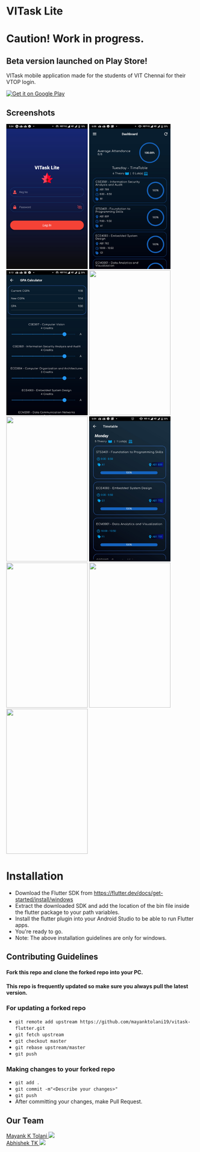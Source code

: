 # VITask Lite

# Caution! Work in progress. 

## Beta version launched on Play Store!

VITask mobile application made for the students of VIT Chennai for their VTOP login.

<a href='https://play.google.com/store/apps/details?id=me.vitask.vitasklite'><img alt='Get it on Google Play' src='https://play.google.com/intl/en_us/badges/images/generic/en_badge_web_generic.png' width="200px"/></a>

## Screenshots
<img src="screenshots/welcome_screen.jpg" width="216" height="384"> <img src="screenshots/dashboard.jpg" width="216" height="384"> <img src="screenshots/gpa_calculator.jpg" width="216" height="384">
<img src="screenshots/attendance.jpg" width="216" height="384"> <img src="screenshots/bunk_meter.jpg" width="216" height="384"> <img src="screenshots/timetable.jpg" width="216" height="384">
<img src="screenshots/marks.jpg" width="216" height="384"> <img src="screenshots/moodle.jpg" width="216" height="384"> <img src="screenshots/profile.jpg" width="216" height="384"> 
# Installation

* Download the Flutter SDK from https://flutter.dev/docs/get-started/install/windows
* Extract the downloaded SDK and add the location of the bin file inside the flutter package to your path variables.
* Install the flutter plugin into your Android Studio to be able to run Flutter apps.
* You're ready to go.
* Note: The above installation guidelines are only for windows.

## Contributing Guidelines

#### Fork this repo and clone the forked repo into your PC.
#### This repo is frequently updated so make sure you always pull the latest version.

### For updating a forked repo
* `git remote add upstream https://github.com/mayanktolani19/vitask-flutter.git`
* `git fetch upstream`
* `git checkout master`
* `git rebase upstream/master`
* `git push`

### Making changes to your forked repo
* `git add .`
* `git commit -m"<Describe your changes>"`
* `git push`
* After committing your changes, make Pull Request.

## Our Team

<a href="https://github.com/mayanktolani19"> Mayank K Tolani <img src="screenshots/mayank.png">
  <br>
<a href = "https://github.com/maa-atk"> Abhishek TK <img src="screenshots/abhishek.jpeg"> 



